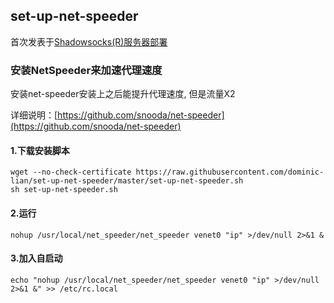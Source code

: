 ## set-up-net-speeder

首次发表于[Shadowsocks(R)服务器部署](https://www.dominic-lian.space/?p=115)

### 安装NetSpeeder来加速代理速度
安装net-speeder安装上之后能提升代理速度, 但是流量X2

详细说明：[https://github.com/snooda/net-speeder](https://github.com/snooda/net-speeder)
#### 1.下载安装脚本
```
wget --no-check-certificate https://raw.githubusercontent.com/dominic-lian/set-up-net-speeder/master/set-up-net-speeder.sh
sh set-up-net-speeder.sh
```

#### 2.运行
```
nohup /usr/local/net_speeder/net_speeder venet0 "ip" >/dev/null 2>&1 &
```

#### 3.加入自启动
```
echo "nohup /usr/local/net_speeder/net_speeder venet0 "ip" >/dev/null 2>&1 &" >> /etc/rc.local
```
